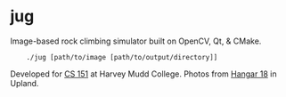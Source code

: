 jug
===

Image-based rock climbing simulator built on OpenCV, Qt, & CMake.

        ./jug [path/to/image [path/to/output/directory]]

Developed for [CS 151](https://docs.google.com/a/g.hmc.edu/document/d/1mByzqUDqf-IfeSqoBvB0wsTBorfi_oACHtQqN16MZIA/edit?pli=1) at Harvey Mudd College.
Photos from [Hangar 18](http://www.climbhangar18.com/upland/) in Upland.
